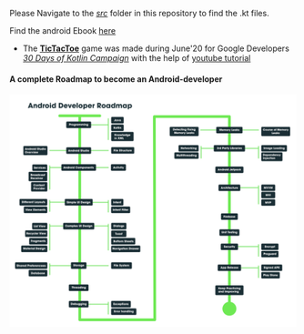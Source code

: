 Please Navigate to the [_src_](/src) folder in this repository to find the .kt files.

Find the android Ebook [here](https://coding-blocks-ebooks.github.io/blocks-of-android/)

* The [**TicTacToe**](/TicTacToe) game was made during June'20 for Google Developers [_30 Days of Kotlin Campaign_](https://eventsonair.withgoogle.com/events/kotlin#) with the help of  [youtube tutorial](https://www.youtube.com/watch?v=Wekul3F8Zyk)


#### A complete Roadmap to become an Android-developer

![roadmap](roadmap.png)